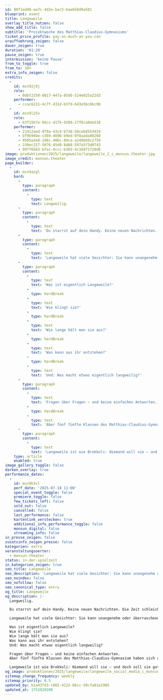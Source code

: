 ```yaml
---
id: 80f1ad46-aa7c-4d2e-bec5-bae658d9a581
blueprint: event
title: Langeweile
overlay_title_nutzen: false
show_add_title: false
subtitle: 'Projektwoche des Matthias-Claudius-Gymnasiums'
ticket_price_profile: pay-as-much-as-you-can
urauffuehrung_zeigen: false
dauer_zeigen: true
duration: '01:20'
pause_zeigen: true
intermission: 'keine Pause'
from_to_toggle: true
from_to: 10+
extra_info_zeigen: false
credits:
  -
    id: mcn92j9j
    role:
      - 0dbf2250-8817-447a-85d6-524e025a22d3
    performer:
      - ccac6131-4c7f-431d-b379-643e5bc6bc9b
  -
    id: mcn9l25v
    role:
      - 63f15b7e-9dcc-417b-9289-27f6ca9da518
    performer:
      - 21412aed-979a-43c4-b730-50ceb8554934
      - bf9b94be-c369-4696-b9ed-0f8aada88260
      - 9505a3e8-1d8c-48bc-89ce-a249bb9c2759
      - 230ec157-5076-45d0-8d68-597a5f3d0743
      - 997f6563-bfac-4ccc-b303-4c16971728d6
image: produktionen/2025/langeweile/langeweile_2_c_monsun.theater.jpg
image_credit: monsun.theater
page_builder:
  -
    id: mcn9azgl
    bard:
      -
        type: paragraph
        content:
          -
            type: text
            text: Langweilig.
      -
        type: paragraph
        content:
          -
            type: text
            text: 'Du starrst auf dein Handy. Keine neuen Nachrichten. Die Zeit schleicht dahin. Willkommen in der Langeweile – einem Gefühl, das jede:r kennt, aber kaum jemand wirklich versteht.'
      -
        type: paragraph
        content:
          -
            type: text
            text: 'Langeweile hat viele Gesichter: Sie kann unangenehm oder überraschend wohltuend sein, nervtötend oder kreativ, lähmend oder inspirierend. Man fühlt sich ruhig – und gleichzeitig innerlich unruhig.'
      -
        type: paragraph
        content:
          -
            type: text
            text: 'Was ist eigentlich Langeweile?'
          -
            type: hardBreak
          -
            type: text
            text: 'Wie klingt sie?'
          -
            type: hardBreak
          -
            type: text
            text: 'Wie lange hält man sie aus?'
          -
            type: hardBreak
          -
            type: text
            text: 'Was kann aus ihr entstehen?'
          -
            type: hardBreak
          -
            type: text
            text: 'Und: Was macht etwas eigentlich langweilig?'
      -
        type: paragraph
        content:
          -
            type: text
            text: 'Fragen über Fragen – und keine einfachen Antworten.'
          -
            type: hardBreak
          -
            type: text
            text: 'Aber fünf fünfte Klassen des Matthias-Claudius-Gymnasium haben sich auf die Suche gemacht – nach Antworten, nach Bildern, nach Klängen der Langeweile.'
      -
        type: paragraph
        content:
          -
            type: text
            text: 'Langeweile ist wie Brokkoli: Niemand will sie – und doch soll sie gut für uns sein.'
    type: article
    enabled: true
image_gallery_toggle: false
darken_overlay: true
performance_dates:
  -
    id: mcn9h3vl
    perf_date: '2025-07-18 11:00'
    special_event_toggle: false
    premiere_toggle: false
    few_tickets_left: false
    sold_out: false
    cancelled: false
    last_performance: false
    kartenlink_verstecken: true
    additional_info_performance_toggle: false
    monsun_digital: false
    streaming_info: false
in_presse_zeigen: false
zusatsinfo_zeigen_presse: false
kategorien: extra
veranstaltungsoerter:
  - monsun-theater
status: in-der-spielzeit
in_kategorien_zeigen: true
seo_title: Langeweile
seo_description: 'Langeweile hat viele Gesichter: Sie kann unangenehm oder überraschend wohltuend sein, nervtötend oder kreativ, lähmend oder inspirierend.'
seo_noindex: false
seo_nofollow: false
seo_canonical_type: entry
og_title: Langeweile
og_description: |-
  Langweilig.

  Du starrst auf dein Handy. Keine neuen Nachrichten. Die Zeit schleicht dahin. Willkommen in der Langeweile – einem Gefühl, das jede:r kennt, aber kaum jemand wirklich versteht.

  Langeweile hat viele Gesichter: Sie kann unangenehm oder überraschend wohltuend sein, nervtötend oder kreativ, lähmend oder inspirierend. Man fühlt sich ruhig – und gleichzeitig innerlich unruhig.

  Was ist eigentlich Langeweile?
  Wie klingt sie?
  Wie lange hält man sie aus?
  Was kann aus ihr entstehen?
  Und: Was macht etwas eigentlich langweilig?

  Fragen über Fragen – und keine einfachen Antworten.
  Aber fünf fünfte Klassen des Matthias-Claudius-Gymnasium haben sich auf die Suche gemacht – nach Antworten, nach Bildern, nach Klängen der Langeweile.

  Langeweile ist wie Brokkoli: Niemand will sie – und doch soll sie gut für uns sein.
og_image: produktionen/2025/langeweile/langeweile_social_media_c_monsun.theater.jpg
sitemap_change_frequency: weekly
sitemap_priority: 0.5
updated_by: b1a43fd3-c865-4122-b6cc-50cfa81a1985
updated_at: 1751920206
---
```

